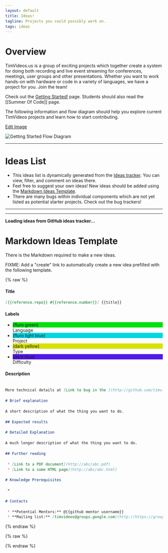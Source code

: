 ```yaml
---
layout: default
title: Ideas!
tagline: Projects you could possibly work on.
tags: ideas
---
```


# Overview

TimVideos.us is a group of exciting projects which together create a system for doing both recording and live event streaming for conferences, meetings, user groups and other presentations.  Whether you want to work hands-on with hardware or code in a variety of languages, we have a project for you. Join the team!

Check out the [Getting Started!](/Home.html) page.  Students should also read the [[Summer Of Code]] page.

The following information and flow diagram should help you explore current TimVideos projects and learn how to start contributing. 


[Edit Image](https://docs.google.com/a/mithis.com/drawings/d/1zYlT69xQqbAjzuJgKj-UhO1vRF5JNLpic8xmPrfNtXM/edit)

<img src="https://docs.google.com/drawings/d/1zYlT69xQqbAjzuJgKj-UhO1vRF5JNLpic8xmPrfNtXM/pub?w=960&amp;h=720" usemap="#wiki-flow-diagram-map" alt="Getting Started Flow Diagram">

<map name="wiki-flow-diagram-map">
 <area shape="rect" coords="47,458,197,549"  href="#hdmi2usb-extension-boards-projects"
  title="HDMI2USB Extension Board Tasks"></area>
 <area shape="rect" coords="209,463,360,552" href="#hdmi2usb-firmware-projects"
  title="HDMI2USB Firmware Tasks"></area>
 <area shape="rect" coords="451,466,602,550" href="#gst-switch"
  title="gst-switch Tasks"></area>
 <area shape="rect" coords="449,557,600,642" href="#gstreamer"
  title="gstreamer Tasks"></area>
 <area shape="rect" coords="615,462,763,550" href="#flumotion"
  title="flumotion Tasks"></area>
 <area shape="rect" coords="773,462,923,551" href="#streaming-system"
  title="Tim Video's Website"></area>
 <area shape="rect" coords="586,65,723,215"  href="#software-projects"
  title="Software Tasks"></area>
 <area shape="rect" coords="228,65,374,210"  href="#hardware-projects"
  title="Hardware Tasks"></area>
 <area shape="rect" coords="209,301,355,444" href="#hdmi2usb-firmware-projects"
  title="Firmware Tasks"></area>
 <area shape="rect" coords="453,296,598,448" href="#gst-switch"
  title="C Tasks"></area>
 <area shape="rect" coords="615,298,760,449" href="#streaming-system"
  title="Python Tasks"></area>
 <area shape="rect" coords="774,298,927,448" href="#streaming-system"
  title="Web Tasks"></area>
</map>

<hr>

# Ideas List

 * This ideas list is dynamically generated from the [Ideas tracker](https://github.com/timvideos/getting-started/issues?state=open).  You can view, filter, and comment on ideas there.  
 * Feel free to suggest your own ideas!  New ideas should be added using the [Markdown Ideas Template](/Ideas.html#markdown-ideas-template).  
 * There are many bugs within individual components which are not yet listed as potential starter projects. Check out the bug trackers!

<hr class="project-line">
<hr class="project-line">

<div id="ideas"><b>Loading ideas from GitHub ideas tracker...</b></div>


# Markdown Ideas Template

There is the Markdown required to make a new ideas.

FIXME: Add a "create" link to automatically create a new idea prefilled with the following template.

{% raw %}

#### Title
~~~ markdown
[{{reference.repo}} #{{reference.number}}] {{title}}
~~~

#### Labels

 * <div class="label" style="background-color: #02e10c;">(fluro green)</div> Language
 * <div class="label" style="background-color: #02d7e1;">(fluro light blue)</div> Project
 * <div class="label" style="background-color: #d7e102;">(dark yellow)</div> Type
 * <div class="label" style="background-color: #5319e7;">(dark blue)</div> Difficulty

#### Description
~~~ markdown

More technical details at [Link to bug in the ](http://github.com/timvideos/{{reference.repo}}/issues/{{reference.number}})

# Brief explanation

A short description of what the thing you want to do.

## Expected results

# Detailed Explanation

A much longer description of what the thing you want to do.

## Further reading

 * [Link to a PDF document](http://abc/abc.pdf)
 * [Link to a some HTML page](http://abc/abc.html)

# Knowledge Prerequisites

 *

# Contacts

 * **Potential Mentors:** @{{github mentor username}}
 * **Mailing list:** [timvideos@groups.google.com](http://https://groups.google.com/forum/#!forum/timvideos/)

~~~
{% endraw %}


<div style="display:none;" markdown="1">
<!-- Extra information to put in each project's section -->

<div id="gst-switch" markdown="1">
 * [Tasks in the gst-switch project](https://github.com/timvideos/getting-started/issues?labels=Project+-+gst-switch&page=1&state=open).
 * [Tasks in the gst-switch project dealing with **speaker tracking**]().
</div>


<div id="Streaming System (Website)" markdown="1">
[(Code)](http://github.com/timvideos/streaming-system) | [(IRC Channel)](irc://irc.freenode.org/#timvideos) | [(Bug Tracker)](http://github.com/timvideos/streaming-system/issues)

 * [Tasks in the **Streaming System Website** project](https://github.com/timvideos/getting-started/issues?labels=Project+-+Streaming+System+%28Website%29&page=1&state=open)

Streaming-system is a comprehensive video conferencing package that allows users to set up and deploy a live streaming system. It includes a website, setup scripts and watchdog code.

#### The streaming system including a django-based website, shell script setup scripts and Python watchdog code.
</div>

<div id="HDMI2USB" markdown="1">
HDMI2USB is a core hardware project in the Tim Videos suite. There are two types of projects to work on with the HDMI2USB system;

 * Firmware Projects - As the device uses a Xilinx Spartan 6 FPGA, developing much of the hardware is actually a process of developing software!<br>[More information on current HDMI2USB firmware](https://github.com/timvideos/HDMI2USB/wiki/Firmware).

 * Extension Boards - The Digilent ATLYS can be extended via the [VHDCI connector](http://en.wikipedia.org/wiki/Very-high-density_cable_interconnect).<br>[More information on existing HDMI2USB extension boards](https://github.com/timvideos/HDMI2USB/wiki/Getting-Started-with-an-Atlys-Board)


<p style='font-size: 18px; color: red; text-align: center;'>
<strong>!!! All hardware projects will require you to have a <a href="/HDMI2USB.html#digilent-atlys-prototype-board">Digilent ATLYS prototype board</a> !!!</strong>
</p>

If you can show that you are committed to developing hardware (such as being accepted into a program like Google Summer of Code), **you can apply for a grant to have a board provided to you for development.**

</div>

</div>

{% raw %}
<!-- Template for the idea list. Uses http://mustache.github.io/mustache.5.html -- You can't use markdown in this template. -->
<script type="text/html" id="ideas-template">
  {{#projects}}
  <div class="project">
    <h1>{{name}} <a href="https://github.com/timvideos/getting-started/issues?labels={{label.name}}"><img src="/images/link.png"></a></h1>
    <div class="labels">
      <div class="label" style="background-color: #{{label.color}};">
        <a href="https://github.com/timvideos/getting-started/issues?labels={{label.name}}">
          {{label.name}}
        </a>
      </div>
      <div style="clear: both; height: 1px;">&nbsp;</div>
    </div>
    <div class="description">{{&fixed_html}}</div>
    {{#ideas}}
    <div id="{{number}}" class="idea {{hot}}">
      <h2>{{title}}<a href="{{html_url}}"><img src="/images/link.png"></a></h2>
      <div class="labels">
        {{#labels}}
          <div class="label" style="background-color: #{{color}};">
            <a href="https://github.com/timvideos/getting-started/issues?labels={{name}}">
              {{name}}
            </a>
          </div>
        {{/labels}}
        <div style="clear: both; height: 1px;">&nbsp;</div>
      </div>
      <div class="details">
        <div class="description">
          {{&fixed_html}}
        </div>
        <div class="extra_info">{{&reference.extra}}</div>
      </div>
    </div>
    {{/ideas}}
  </div>
  <hr class="project-line">
  <hr class="project-line">
  <br>
  {{/projects}}
</script>
<script type="text/html" id="ideas-extra-template">
   <h3 style="border-bottom: 1px solid black; font-weight: bold;">Related bugs</h3>
   <h3>
       (<a href="{{html_url}}">{{repo}} Issue #{{number}} <img src="/images/link.png"></a>) -- {{title}}
   </h3>
   <div class="labels">
     {{#labels}}
       <div class="label" style="background-color: #{{color}};">
         <a href="https://github.com/timvideos/{{repo}}/issues?labels={{name}}">
           {{name}}
         </a>
       </div>
     {{/labels}}
     <div style="clear: both; height: 1px;">&nbsp;</div>
   </div>
   <div>
     <div class="description">
       {{&fixed_html}}
     </div>
   </div>
</script>

<script src="//ajax.googleapis.com/ajax/libs/jquery/1.11.0/jquery.min.js"></script>
<script src="//cdnjs.cloudflare.com/ajax/libs/mustache.js/0.7.2/mustache.min.js" type="text/javascript"></script>
<script src="/js/ideas.js" type="text/javascript"></script>
{% endraw %}